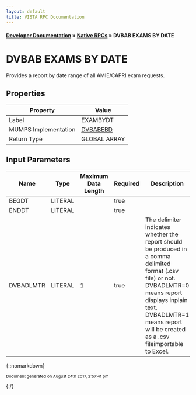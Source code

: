 ```yaml
---
layout: default
title: VISTA RPC Documentation
---
```


#### [Developer Documentation](../index) &#187; [Native RPCs](TableOfContents) &#187; DVBAB EXAMS BY DATE<br/>
# DVBAB EXAMS BY DATE

Provides a report by date range of all AMIE/CAPRI exam requests.

## Properties

Property | Value
--- | ---
Label | EXAMBYDT
MUMPS Implementation | [DVBABEBD](http://code.osehra.org/dox/Routine_DVBABEBD_source.html)
Return Type | GLOBAL ARRAY


## Input Parameters

Name | Type | Maximum Data Length | Required | Description
--- | --- | --- | --- | ---
BEGDT | LITERAL |  | true | 
ENDDT | LITERAL |  | true | 
DVBADLMTR | LITERAL | 1 | true | The delimiter indicates whether the report should be produced in a comma delimited format (.csv file) or not. DVBADLMTR&#x3D;0 means report displays inplain text. DVBADLMTR&#x3D;1 means report will be created as a .csv fileimportable to Excel.



{::nomarkdown} <br/><p style="font-size: 11px">Document generated on August 24th 2017, 2:57:41 pm</p>{:/}